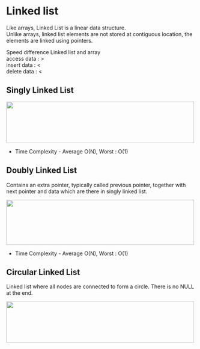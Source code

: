 # Linked list

Like arrays, Linked List is a linear data structure. </br>
Unlike arrays, linked list elements are not stored at contiguous location, the elements are linked using pointers.

Speed ​​difference Linked list and array  </br>
access data : >  </br>
insert data : <  </br>
delete data : <  </br>

## Singly Linked List

<img width="500" height="110" src="https://user-images.githubusercontent.com/23069776/42480594-423c636e-8419-11e8-82b9-09b2c548f150.png"></img>

- Time Complexity - Average O(N), Worst : O(1)

## Doubly Linked List

Contains an extra pointer, typically called previous pointer, together with next pointer and data which are there in singly linked list.

<img width="500" height="120" src="https://user-images.githubusercontent.com/23069776/42480709-c9010b2a-8419-11e8-9b51-d2e9d64ef32e.png"></img>

- Time Complexity - Average O(N), Worst : O(1)

## Circular Linked List

Linked list where all nodes are connected to form a circle. There is no NULL at the end.

<img width="500" height="110" src="https://user-images.githubusercontent.com/23069776/42480971-1767e616-841b-11e8-800b-87d83aff76f1.png"></img>
